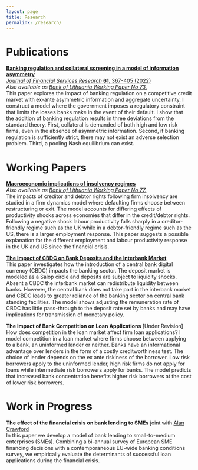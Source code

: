 ```yaml
---
layout: page
title: Research
permalink: /research/
---
```

# Publications

**[Banking regulation and collateral screening in a model of information
asymmetry](https://rdcu.be/cl7KW)**<br/>
[*Journal of Financial Services Research* **61**, 367-405 (2022)](https://rdcu.be/cl7KW)<br/>
*Also available as [Bank of Lithuania Working Paper No 73.](https://www.lb.lt/uploads/publications/docs/24401_c4bc8a1853cb6af4024e59679bb2b745.pdf)*<br/>
This paper explores the impact of banking regulation on a competitive credit market with ex-ante asymmetric information and aggregate uncertainty. I construct a model where the government imposes a regulatory constraint that limits the losses banks make in the event of their default. I show that the addition of banking regulation results in three deviations from the standard theory. First, collateral is demanded of both high and low risk firms, even in the absence of asymmetric information. Second, if banking regulation is sufficiently strict, there may not exist an adverse selection problem. Third, a pooling Nash equilibrium can exist.

# Working Papers

**[Macroeconomic implications of insolvency regimes](/assets/papers/Insolvency_Regimes.pdf)**<br/>
*Also available as [Bank of Lithuania Working Paper No 77.](https://www.lb.lt/uploads/publications/docs/26008_1997892e97b2105c6033975eca02ae09.pdf)*<br/>
The impacts of creditor and debtor rights following firm insolvency are studied in a firm dynamics model where defaulting firms choose between restructuring or exit. The model accounts for differing effects of productivity shocks across economies that differ in the credit/debtor rights. Following a negative shock labour productivity falls sharply in a creditor-friendly regime such as the UK while in a debtor-friendly regime such as the US, there is a larger employment response. This paper suggests a possible explanation for the different employment and labour productivity response in the UK and US since the financial crisis.

**[The Impact of CBDC on Bank Deposits and the Interbank Market](/assets/papers/CBDC_deposits.pdf)**<br/>
This paper investigates how the introduction of a central bank digital currency (CBDC) impacts the banking sector. The deposit market is modeled as a Salop circle and deposits are subject to liquidity shocks. Absent a CBDC the interbank market can redistribute liquidity between banks. However, the central bank does not take part in the interbank market and CBDC leads to greater reliance of the banking sector on central bank standing facilities. The model shows adjusting the remuneration rate of CBDC has little pass-through to the deposit rate set by banks and may have implications for transmission of monetary policy.

**The Impact of Bank Competition on Loan Applications** [Under Revision]<br/>
How does competition in the loan market affect firm loan applications? I model competition in a loan market where firms choose between applying to a bank, an uninformed lender or neither. Banks have an informational advantage over lenders in the form of a costly creditworthiness test. The choice of lender depends on the ex ante riskiness of the borrower. Low risk borrowers apply to the uninformed lender, high risk firms do not apply for loans while intermediate risk borrowers apply for banks. The model predicts that increased bank concentration benefits higher risk borrowers at the cost of lower risk borrowers.

# Work in Progress



**The effect of the financial crisis on bank lending to SMEs** joint with [Alan Crawford](https://alancrawford.github.io/)<br/>
In this paper we develop a model of bank lending to small-to-medium enterprises (SMEs). Combining a bi-annual survey of European SME financing decisions with a contemporaneous EU-wide banking conditions survey, we empirically evaluate the determinants of successful loan applications during the financial crisis.
